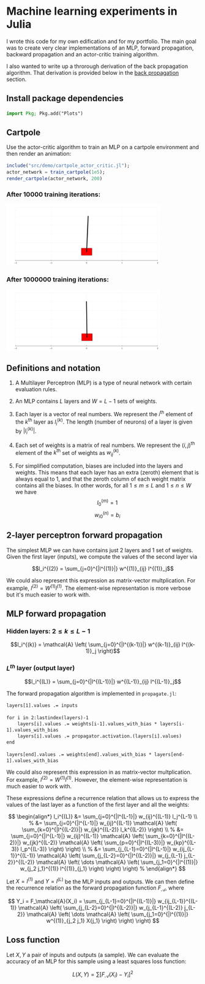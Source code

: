 # Machine learning experiments in Julia

I wrote this code for my own edification and for my portfolio. The main goal was to create very clear implementations of an MLP, forward propagation, backward propagation and an actor-critic training algorithm.

I also wanted to write up a throrough derivation of the back propagation algorithm. That derivation is provided below in the [back propagation](#loss-function) section.

## Install package dependencies
```julia
import Pkg; Pkg.add("Plots")
```

## Cartpole

Use the actor-critic algorithm to train an MLP on a cartpole environment and then render an animation:
```julia
include("src/demo/cartpole_actor_critic.jl");
actor_network = train_cartpole(1e5);
render_cartpole(actor_network, 200)
```

### After 10000 training iterations:
<img src="doc/cartpole_actor_critic_1e4.gif" style="width:400px"/>

### After 1000000 training iterations:
<img src="doc/cartpole_actor_critic_1e6.gif" style="width:400px"/>


## Definitions and notation

1. A Multilayer Perceptron (MLP) is a type of neural network with certain evaluation rules.

1. An MLP contains $L$ layers and $W=L-1$ sets of weights.

1. Each layer is a vector of real numbers. We represent the $i^{\text{th}}$ element of the $k^{\text{th}}$ layer as $l_i^{(k)}$. The length (number of neurons) of a layer is given by $|l_i^{(k)}|$.

1. Each set of weights is a matrix of real numbers. We represent the $(i,j)^{\text{th}}$ element of the $k^{\text{th}}$ set of weights as $w_{ij}^{(k)}$.

1. For simplified computation, biases are included into the layers and weights. This means that each layer has an extra (zeroth) element that is always equal to 1, and that the zeroth column of each weight matrix contains all the biases. In other words, for all $1 \le m \le L$ and $1 \le n \le W$ we have 
$$l_0^{(m)} = 1$$
$$w_{i0}^{(n)} = b_i$$

## 2-layer perceptron forward propagation

The simplest MLP we can have contains just 2 layers and 1 set of weights. Given the first layer (inputs), we compute the values of the second layer via

$$l_i^{(2)} = \sum_{j=0}^{|l^{(1)}|} w^{(1)}_{ij} l^{(1)}_j$$

We could also represent this expression as matrix-vector multplication. For example, $l^{(2)} = W^{(1)} l^{(1)}$. The element-wise representation is more verbose but it's much easier to work with.

## MLP forward propagation

### Hidden layers: $2 \le k \le L-1$

$$l_i^{(k)} = \mathcal{A} \left( \sum_{j=0}^{|l^{(k-1)}|} w^{(k-1)}_{ij} l^{(k-1)}_j \right)$$

### $L^{th}$ layer (output layer)

$$l_i^{(L)} = \sum_{j=0}^{|l^{(L-1)}|} w^{(L-1)}_{ij} l^{(L-1)}_j$$

The forward propagation algorithm is implemented in `propagate.jl`:
```
layers[1].values .= inputs

for i in 2:lastindex(layers)-1
    layers[i].values .= weights[i-1].values_with_bias * layers[i-1].values_with_bias
    layers[i].values .= propagator.activation.(layers[i].values)
end

layers[end].values .= weights[end].values_with_bias * layers[end-1].values_with_bias
```

We could also represent this expression in as matrix-vector multplication. For example, $l^{(2)} = W^{(1)} l^{(1)}$. However, the element-wise representation is much easier to work with.

These expressions define a recurrence relation that allows us to express the values of the last layer as a function of the first layer and all the weights:

$$
\begin{align*} 
l_i^{(L)} &= \sum_{j=0}^{|l^{L-1}|} w_{ij}^{(L-1)} l_j^{L-1} \\
%
&= \sum_{j=0}^{|l^{L-1}|} w_{ij}^{(L-1)} \mathcal{A} \left(
\sum_{k=0}^{|l^{(L-2)}|} w_{jk}^{(L-2)} l_k^{(L-2)}
\right) \\
%
&= \sum_{j=0}^{|l^{L-1}|} w_{ij}^{(L-1)} \mathcal{A} \left(
\sum_{k=0}^{|l^{(L-2)}|} w_{jk}^{(L-2)}
\mathcal{A} \left(
\sum_{p=0}^{|l^{(L-3)}|} w_{kp}^{(L-3)} l_p^{(L-3)}
\right) \right) \\
%
&= \sum_{j_{L-1}=0}^{|l^{L-1}|} w_{ij_{L-1}}^{(L-1)} \mathcal{A} \left(
\sum_{j_{L-2}=0}^{|l^{(L-2)}|} w_{j_{L-1} j_{L-2}}^{(L-2)}
\mathcal{A} \left( \dots
\mathcal{A} \left( \sum_{j_1=0}^{|l^{(1)}|} w_{j_2 j_1}^{(1)} l^{(1)}_{j_1}
\right) \right) \right)
%
\end{align*}
$$


Let $X = l^{(1)}$ and $Y = l^{(L)}$ be the MLP inputs and outputs. We can then define the recurrence relation as the forward propagation function $F_\mathcal{A}$, where


$$
Y_i = F_\mathcal{A}(X_i) = \sum_{j_{L-1}=0}^{|l^{(L-1)}|} w_{ij_{L-1}}^{(L-1)} \mathcal{A} \left(
\sum_{j_{L-2}=0}^{|l^{(L-2)}|} w_{j_{L-1}^{(L-2)} j_{L-2}}
\mathcal{A} \left( \dots
\mathcal{A} \left( \sum_{j_1=0}^{|l^{(1)}|} w^{(1)}_{j_2 j_1} X{j_1}
\right) \right) \right)
$$


## Loss function

Let $X, Y$ a pair of inputs and outputs (a sample). We can evaluate the accuracy of an MLP for this sample using a least squares loss function:

$$ L(X, Y) = \sum \left[ F_\mathcal{A}(X_i) - Y_i \right]^2$$

<!-- Let $\mathcal{S} = \{(X^{(1)}, Y^{(1)}), \dots, (X^{(n)}, Y^{(n)})\}$ be the training data (samples) for an MLP. We can evaluate the accuracy of the MLP using a least squares loss function:

$$ L(\mathcal{S}) = $$ -->

